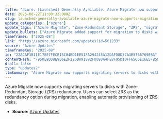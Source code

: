 ```yaml
---
title: "azure: [Launched] Generally Available: Azure Migrate now supports migration to disks with Zone-Redundant Storage (ZRS) redundancy"
date: 2025-08-22T11:00:33.000Z
slug: launched-generally-available-azure-migrate-now-supports-migration-to-disks-with-zone-redundant-storage-zrs-redundancy
update_categories: ["azure"]
update_tags: ["Azure Migrate", "Zone-Redundant Storage", "ZRS", "migration", "disk redundancy"]
update_bullets: ["Azure Migrate added support for migration to disks with Zone-Redundant Storage (ZRS).", "Users can choose ZRS redundancy option during server migration.", "Disks are automatically provisioned with ZRS when selected."]
timeframes: ["2025-08"]
link: "https://azure.microsoft.com/updates?id=501233"
source: "Azure Updates"
timeframeKey: "2025-08"
id: "22ACAF1B11E17BE7FECB15C04ED1EE51FA294248A12DAFD8D37A3E5765769EBA"
contentHash: "F950E9DDBE9D6E2F226DA91892FD080A4FEBF05D10FF65C6E16E5FB591F71C7A"
draft: false
type: "updates2"
llmSummary: "Azure Migrate now supports migrating servers to disks with Zone-Redundant Storage (ZRS) redundancy. Users can select ZRS as the redundancy option during migration, enabling automatic provisioning of ZRS disks."
---
```


Azure Migrate now supports migrating servers to disks with Zone-Redundant Storage (ZRS) redundancy. Users can select ZRS as the redundancy option during migration, enabling automatic provisioning of ZRS disks.

- **Source:** [Azure Updates](https://azure.microsoft.com/updates?id=501233)
